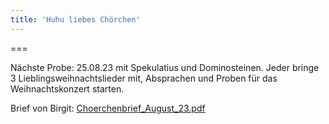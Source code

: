 ```yaml
---
title: 'Huhu liebes Chörchen'
---
```



===

Nächste Probe: 25.08.23 mit Spekulatius und Dominosteinen.  Jeder bringe 3 Lieblingsweihnachtslieder mit, Absprachen und Proben für das Weihnachtskonzert starten.

Brief von Birgit: 
[Choerchenbrief_August_23.pdf](Choerchenbrief_August_23.pdf)
